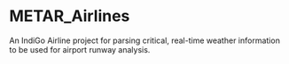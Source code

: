 # METAR_Airlines
An IndiGo Airline project for parsing critical, real-time weather information to be used for airport runway analysis.

